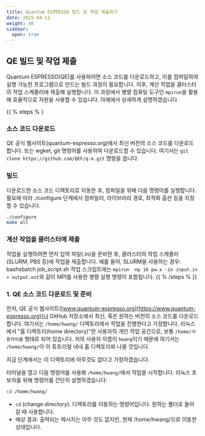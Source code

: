 ```yaml
---
title: Quantum ESPRESSO 빌드 및 작업 제출하기
date: 2025-04-11
weight: 40
sidebar:
  open: true
---
```



## QE 빌드 및 작업 제출
Quantum ESPRESSO(QE)를 사용하려면 소스 코드를 다운로드하고, 이를 컴파일하여 실행 가능한 프로그램으로 만드는 빌드 과정이 필요합니다. 이후, 계산 작업을 클러스터의 작업 스케줄러에 제출해 실행합니다. 이 과정에서 병렬 컴퓨팅 도구인 `mpirun`을 활용해 효율적으로 자원을 사용할 수 있습니다. 아래에서 상세하게 설명하겠습니다.


{{ % steps % }
### 소스 코드 다운로드

QE 공식 웹사이트(quantum-espresso.org)에서 최신 버전의 소스 코드를 다운로드합니다. 또는 wgket, git 명령어를 사용하여 다운로드할 수 있습니다.
여기서는 `git clone https://github.com/QEF/q-e.git` 명령을 씁니다.

### 빌드

다운로드한 소스 코드 디렉토리로 이동한 후, 컴파일을 위해 다음 명령어를 실행합니다. 필요에 따라 ./configure 단계에서 컴파일러, 라이브러리 경로, 최적화 옵션 등을 지정할 수 있습니다.
```bash
./configure
make all
```

### 계산 작업을 클러스터에 제출

작업을 실행하려면 먼저 입력 파일(.in)을 준비한 후, 클러스터의 작업 스케줄러(SLURM, PBS 등)에 작업을 제출합니다. 예를 들어, SLURM을 사용하는 경우:
bashsbatch job_script.sh
작업 스크립트에는 `mpirun -np 16 pw.x -in input.in > output.out`와 같이 MPI를 사용한 병렬 실행 명령이 포함됩니다.
{{ % /steps % }}


### 1. QE 소스 코드 다운로드 및 준비

먼저, QE 공식 웹사이트([www.quantum-espresso.org](https://www.quantum-espresso.org))나 GitHub 저장소에서 최신, 혹은 원하는 버전의 소스 코드를 다운로드합니다.
여기서는 `/home/hwang/` 디렉토리에서 작업을 진행한다고 가정합니다. 리눅스에서 "홈 디렉토리(home directory)"란 사용자의 개인 작업 공간으로, 보통 `/home/사용자이름` 형태로 되어 있습니다. 저의 사용자 이름이 `hwang`이기 때문에 여기서는 `/home/hwang/`이 이 튜토리얼 내내 홈 디렉토리롸 나올 것입니다.

지금 단계에서는 이 디렉토리에 아무것도 없다고 가정하겠습니다.

터미널을 열고 다음 명령어를 사용해 `/home/hwang/`에서 작업을 시작합니다. 리눅스 초보자를 위해 명령어를 간단히 설명하겠습니다:

```bash
cd /home/hwang/
```

- `cd` (change directory): 디렉토리를 이동하는 명령어입니다. 원하는 폴더로 들어갈 때 사용합니다.
- 예상 결과: 출력되는 메시지는 아무 것도 없지만, 현재 /home/hwang/으로 이동한 상태입니다.

  
